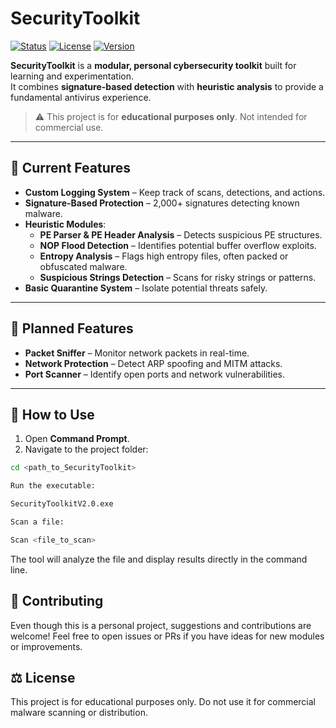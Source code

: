 # SecurityToolkit

[![Status](https://img.shields.io/badge/status-active-success)](https://github.com/YourUsername/SecurityToolkit)
[![License](https://img.shields.io/badge/license-Educational-blue)](LICENSE)
[![Version](https://img.shields.io/badge/version-2.0-orange)](https://github.com/YourUsername/SecurityToolkit)

**SecurityToolkit** is a **modular, personal cybersecurity toolkit** built for learning and experimentation.  
It combines **signature-based detection** with **heuristic analysis** to provide a fundamental antivirus experience.  

> ⚠️ This project is for **educational purposes only**. Not intended for commercial use.

---

## 🔹 Current Features

- **Custom Logging System** – Keep track of scans, detections, and actions.
- **Signature-Based Protection** – 2,000+ signatures detecting known malware.
- **Heuristic Modules**:
  - **PE Parser & PE Header Analysis** – Detects suspicious PE structures.
  - **NOP Flood Detection** – Identifies potential buffer overflow exploits.
  - **Entropy Analysis** – Flags high entropy files, often packed or obfuscated malware.
  - **Suspicious Strings Detection** – Scans for risky strings or patterns.
- **Basic Quarantine System** – Isolate potential threats safely.

---

## 🔹 Planned Features

- **Packet Sniffer** – Monitor network packets in real-time.
- **Network Protection** – Detect ARP spoofing and MITM attacks.
- **Port Scanner** – Identify open ports and network vulnerabilities.

---

## 🚀 How to Use

1. Open **Command Prompt**.
2. Navigate to the project folder:

```bash
cd <path_to_SecurityToolkit>

Run the executable:

SecurityToolkitV2.0.exe

Scan a file:

Scan <file_to_scan>
```
The tool will analyze the file and display results directly in the command line.

## 🤝 Contributing

Even though this is a personal project, suggestions and contributions are welcome!
Feel free to open issues or PRs if you have ideas for new modules or improvements.

## ⚖️ License

This project is for educational purposes only.
Do not use it for commercial malware scanning or distribution.

